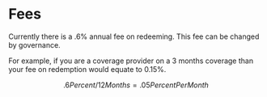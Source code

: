 # Fees

Currently there is a .6% annual fee on redeeming. This fee can be changed by governance. 

For example, if you are a coverage provider on a 3 months coverage than your fee on redemption would equate to 0.15%.

$$
.6Percent/ 12 Months = .05PercentPerMonth
$$

